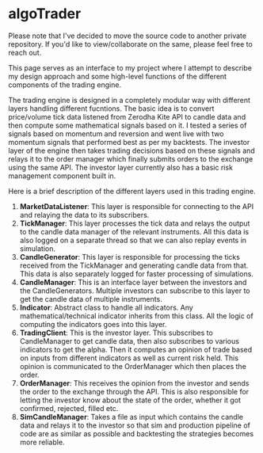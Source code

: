 # algoTrader

Please note that I've decided to move the source code to another private repository. If you'd like to view/collaborate on the same, please feel free to reach out. 

This page serves as an interface to my project where I attempt to describe my design approach and some high-level functions of the different components of the trading engine. 

The trading engine is designed in a completely modular way with different layers handling different fucntions. The basic idea is to convert price/volume tick data listened from Zerodha Kite API to candle data and then compute some mathematical signals based on it. I tested a series of signals based on momentum and reversion and went live with two momentum signals that performed best as per my backtests. The investor layer of the engine then takes trading decisions based on these signals and relays it to the order manager which finally submits orders to the exchange using the same API. The investor layer currently also has a basic risk management component built in. 

Here is a brief description of the different layers used in this trading engine.

1. <b>MarketDataListener</b>: This layer is responsible for connecting to the API and relaying the data to its subscribers.
2. <b>TickManager</b>: This layer processes the tick data and relays the output to the candle data manager of the relevant instruments. All this data is also logged on a separate thread so that we can also replay events in simulation.
3. <b>CandleGenerator</b>: This layer is responsible for processing the ticks received from the TickManager and generating candle data from that. This data is also separately logged for faster processing of simulations.
4. <b>CandleManager</b>: This is an interface layer between the investors and the CandleGenerators. Multiple investors can subscribe to this layer to get the candle data of multiple instruments.
5. <b>Indicator</b>: Abstract class to handle all indicators. Any mathematical/technical indicator inherits from this class. All the logic of computing the indicators goes into this layer.
6. <b>TradingClient</b>: This is the investor layer. This subscribes to CandleManager to get candle data, then also subscribes to various indicators to get the alpha. Then it computes an opinion of trade based on inputs from different indicators as well as current risk held. This opinion is communicated to the OrderManager which then places the order.
7. <b>OrderManager</b>: This receives the opinion from the investor and sends the order to the exchange through the API. This is also responsible for letting the investor know about the state of the order, whether it got confirmed, rejected, filled etc.
8. <b>SimCandleManager</b>: Takes a file as input which contains the candle data and relays it to the investor so that sim and production pipeline of code are as similar as possible and backtesting the strategies becomes more reliable.

